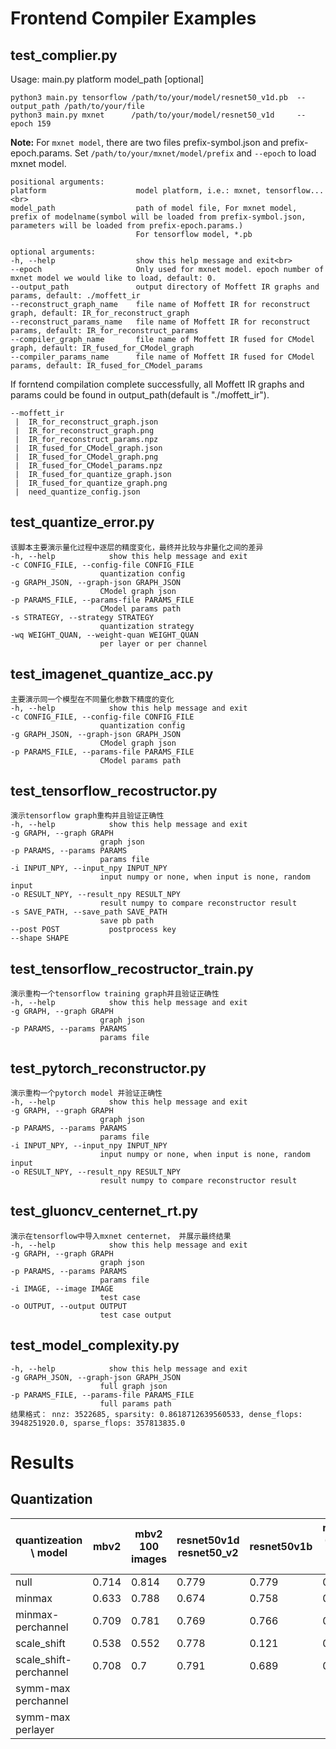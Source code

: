 # Frontend Compiler Examples
## test_complier.py
Usage: main.py platform model_path [optional]
  ```
python3 main.py tensorflow /path/to/your/model/resnet50_v1d.pb  --output_path /path/to/your/file
python3 main.py mxnet      /path/to/your/model/resnet50_v1d     --epoch 159
  ```
**Note:** For `mxnet model`, there are two files prefix-symbol.json and prefix-epoch.params. Set `/path/to/your/mxnet/model/prefix` and `--epoch` to load mxnet model.

    positional arguments:
    platform                    model platform, i.e.: mxnet, tensorflow...<br>
    model_path                  path of model file, For mxnet model, prefix of modelname(symbol will be loaded from prefix-symbol.json, parameters will be loaded from prefix-epoch.params.)
                                For tensorflow model, *.pb

    optional arguments:
    -h, --help                  show this help message and exit<br>
    --epoch                     Only used for mxnet model. epoch number of mxnet model we would like to load, default: 0.
    --output_path               output directory of Moffett IR graphs and params, default: ./moffett_ir
    --reconstruct_graph_name    file name of Moffett IR for reconstruct graph, default: IR_for_reconstruct_graph
    --reconstruct_params_name   file name of Moffett IR for reconstruct params, default: IR_for_reconstruct_params
    --compiler_graph_name       file name of Moffett IR fused for CModel graph, default: IR_fused_for_CModel_graph
    --compiler_params_name      file name of Moffett IR fused for CModel params, default: IR_fused_for_CModel_params

If forntend compilation complete successfully, all Moffett IR graphs and params could be found in output_path(default is "./moffett_ir").

    --moffett_ir
     |  IR_for_reconstruct_graph.json
     |  IR_for_reconstruct_graph.png
     |  IR_for_reconstruct_params.npz
     |  IR_fused_for_CModel_graph.json
     |  IR_fused_for_CModel_graph.png
     |  IR_fused_for_CModel_params.npz
     |  IR_fused_for_quantize_graph.json
     |  IR_fused_for_quantize_graph.png
     |  need_quantize_config.json


## test_quantize_error.py

    该脚本主要演示量化过程中逐层的精度变化，最终并比较与非量化之间的差异
    -h, --help            show this help message and exit
    -c CONFIG_FILE, --config-file CONFIG_FILE
                        quantization config
    -g GRAPH_JSON, --graph-json GRAPH_JSON
                        CModel graph json
    -p PARAMS_FILE, --params-file PARAMS_FILE
                        CModel params path
    -s STRATEGY, --strategy STRATEGY
                        quantization strategy
    -wq WEIGHT_QUAN, --weight-quan WEIGHT_QUAN
                        per layer or per channel


## test_imagenet_quantize_acc.py
    主要演示同一个模型在不同量化参数下精度的变化
    -h, --help            show this help message and exit
    -c CONFIG_FILE, --config-file CONFIG_FILE
                        quantization config
    -g GRAPH_JSON, --graph-json GRAPH_JSON
                        CModel graph json
    -p PARAMS_FILE, --params-file PARAMS_FILE
                        CModel params path

## test_tensorflow_recostructor.py
    演示tensorflow graph重构并且验证正确性
    -h, --help            show this help message and exit
    -g GRAPH, --graph GRAPH
                        graph json
    -p PARAMS, --params PARAMS
                        params file
    -i INPUT_NPY, --input_npy INPUT_NPY
                        input numpy or none, when input is none, random input
    -o RESULT_NPY, --result_npy RESULT_NPY
                        result numpy to compare reconstructor result
    -s SAVE_PATH, --save_path SAVE_PATH
                        save pb path
    --post POST           postprocess key
    --shape SHAPE

## test_tensorflow_recostructor_train.py
    演示重构一个tensorflow training graph并且验证正确性
    -h, --help            show this help message and exit
    -g GRAPH, --graph GRAPH
                        graph json
    -p PARAMS, --params PARAMS
                        params file
## test_pytorch_reconstructor.py
    演示重构一个pytorch model 并验证正确性
    -h, --help            show this help message and exit
    -g GRAPH, --graph GRAPH
                        graph json
    -p PARAMS, --params PARAMS
                        params file
    -i INPUT_NPY, --input_npy INPUT_NPY
                        input numpy or none, when input is none, random input
    -o RESULT_NPY, --result_npy RESULT_NPY
                        result numpy to compare reconstructor result

## test_gluoncv_centernet_rt.py
    演示在tensorflow中导入mxnet centernet， 并展示最终结果
    -h, --help            show this help message and exit
    -g GRAPH, --graph GRAPH
                        graph json
    -p PARAMS, --params PARAMS
                        params file
    -i IMAGE, --image IMAGE
                        test case
    -o OUTPUT, --output OUTPUT
                        test case output

## test_model_complexity.py
    -h, --help            show this help message and exit
    -g GRAPH_JSON, --graph-json GRAPH_JSON
                        full graph json
    -p PARAMS_FILE, --params-file PARAMS_FILE
                        full params path
    结果格式： nnz: 3522685, sparsity: 0.8618712639560533, dense_flops: 3948251920.0, sparse_flops: 357813835.0
# Results

## Quantization
quantizeation \ model  | mbv2 |   mbv2 100 images | resnet50v1d resnet50_v2 | resnet50v1b | renset50v1b (100images for calibration) | renset50v1b_sparse_93.75
-|-|-|-|-|-|-
null  |  0.714  |     0.814 |  0.779 |  0.779 |  0.779      |     0.742
minmax | 0.633   |    0.788  | 0.674 |  0.758 |  0.759      |     0.699
minmax-perchannel  | 0.709   |    0.781 |  0.769 |  0.766 |  0.769  |         0.735
scale_shift | 0.538 |  0.552 |  0.778 |  0.121 |  0.764 |  0.767    |       0.697
scale_shift-perchannel | 0.708 |  0.7 | 0.791 |  0.689 |  0.771  | 0.771  |         0.739
symm-max perchannel |  |    | |         |    | 0.731
symm-max perlayer  |  |     | |         |     |         0.731

